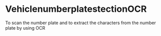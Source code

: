 # VehiclenumberplatestectionOCR
To scan the number plate and to extract the characters from the number plate by using OCR 
